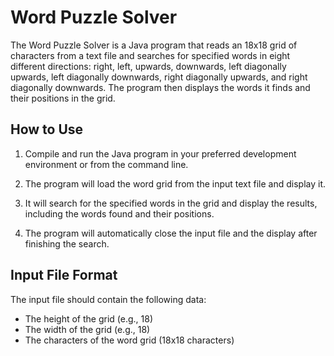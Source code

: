 # Word Puzzle Solver

The Word Puzzle Solver is a Java program that reads an 18x18 grid of characters from a text file and searches for specified words in eight different directions: right, left, upwards, downwards, left diagonally upwards, left diagonally downwards, right diagonally upwards, and right diagonally downwards. The program then displays the words it finds and their positions in the grid.

## How to Use

1. Compile and run the Java program in your preferred development environment or from the command line.

2. The program will load the word grid from the input text file and display it.

3. It will search for the specified words in the grid and display the results, including the words found and their positions.

4. The program will automatically close the input file and the display after finishing the search.

## Input File Format

The input file should contain the following data:

- The height of the grid (e.g., 18)
- The width of the grid (e.g., 18)
- The characters of the word grid (18x18 characters)


